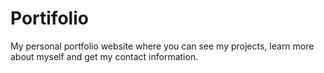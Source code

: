 # Portifolio
My personal portfolio website where you can see my projects, learn more about myself and get my contact information.
